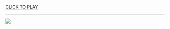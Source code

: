 
<a href="https://premium76.site?title=history_66_unblocked_games&ref=13M">CLICK TO PLAY</a></h3>
<hr>

<a href="https://premium76.site?title=history_66_unblocked_games&ref=13M"><img src="https://clearcache.store/games.png"></a>


